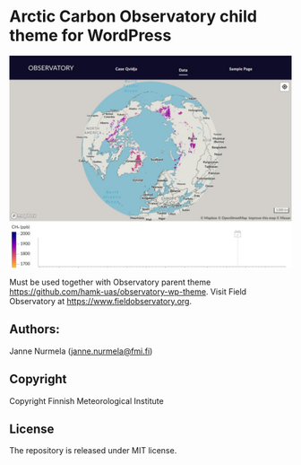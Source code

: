 # Arctic Carbon Observatory child theme for WordPress
![Screenshot](screenshot.jpg)

Must be used together with Observatory parent theme https://github.com/hamk-uas/observatory-wp-theme.
Visit Field Observatory at https://www.fieldobservatory.org.

## Authors:
Janne Nurmela (janne.nurmela@fmi.fi)

## Copyright
Copyright Finnish Meteorological Institute

## License
The repository is released under MIT license.
